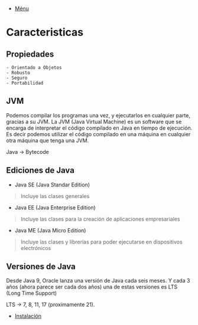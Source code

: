 - [Ménu](../README.md)

# Caracteristicas

## Propiedades

    - Orientado a Objetos
    - Robusto
    - Seguro
    - Portabilidad

## JVM

Podemos compilar los programas una vez, y ejecutarlos en cualquier parte, gracias a su JVM.
La JVM (Java Virtual Machine) es un software que se encarga de interpretar el código compilado en Java en tiempo de ejecución. Es decir podemos utilizar el código compilado en una máquina en cualquier otra máquina que tenga una JVM.

Java -> Bytecode

## Ediciones de Java

- Java SE (Java Standar Edition)

> Incluye las clases generales

- Java EE (Java Enterprise Edition)

> Incluye las clases para la creación de aplicaciones empresariales

- Java ME (Java Micro Edition)

> Incluye las clases y librerías para poder ejecutarse en dispositivos electrónicos

## Versiones de Java

Desde Java 9, Oracle lanza una versión de Java cada seis meses. Y cada 3 años (ahora parece ser cada dos años) una de estas versiones es LTS (Long Time Support)

LTS ->  7, 8, 11, 17 (proximamente 21).

- [Instalación](../Instalación/Index.md)
